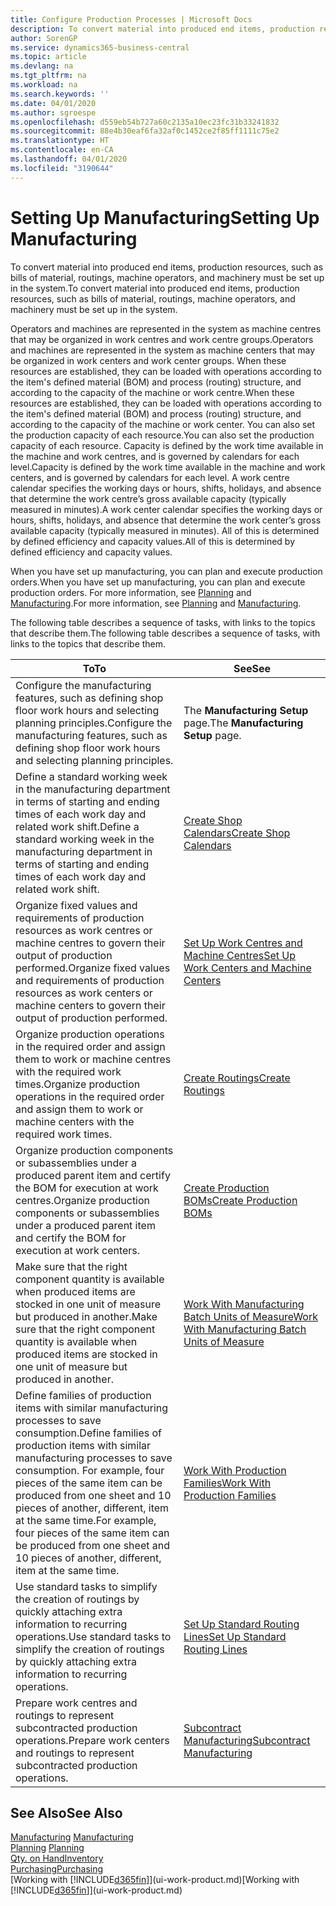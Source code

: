 ```yaml
---
title: Configure Production Processes | Microsoft Docs
description: To convert material into produced end items, production resources, such as bills of material, routings, machine operators, and machinery must be set up in the system.
author: SorenGP
ms.service: dynamics365-business-central
ms.topic: article
ms.devlang: na
ms.tgt_pltfrm: na
ms.workload: na
ms.search.keywords: ''
ms.date: 04/01/2020
ms.author: sgroespe
ms.openlocfilehash: d559eb54b727a60c2135a10ec23fc31b33241832
ms.sourcegitcommit: 88e4b30eaf6fa32af0c1452ce2f85ff1111c75e2
ms.translationtype: HT
ms.contentlocale: en-CA
ms.lasthandoff: 04/01/2020
ms.locfileid: "3190644"
---
```

# <a name="setting-up-manufacturing"></a><span data-ttu-id="d2210-103">Setting Up Manufacturing</span><span class="sxs-lookup"><span data-stu-id="d2210-103">Setting Up Manufacturing</span></span>
<span data-ttu-id="d2210-104">To convert material into produced end items, production resources, such as bills of material, routings, machine operators, and machinery must be set up in the system.</span><span class="sxs-lookup"><span data-stu-id="d2210-104">To convert material into produced end items, production resources, such as bills of material, routings, machine operators, and machinery must be set up in the system.</span></span>

<span data-ttu-id="d2210-105">Operators and machines are represented in the system as machine centres that may be organized in work centres and work centre groups.</span><span class="sxs-lookup"><span data-stu-id="d2210-105">Operators and machines are represented in the system as machine centers that may be organized in work centers and work center groups.</span></span> <span data-ttu-id="d2210-106">When these resources are established, they can be loaded with operations according to the item's defined material (BOM) and process (routing) structure, and according to the capacity of the machine or work centre.</span><span class="sxs-lookup"><span data-stu-id="d2210-106">When these resources are established, they can be loaded with operations according to the item's defined material (BOM) and process (routing) structure, and according to the capacity of the machine or work center.</span></span> <span data-ttu-id="d2210-107">You can also set the production capacity of each resource.</span><span class="sxs-lookup"><span data-stu-id="d2210-107">You can also set the production capacity of each resource.</span></span> <span data-ttu-id="d2210-108">Capacity is defined by the work time available in the machine and work centres, and is governed by calendars for each level.</span><span class="sxs-lookup"><span data-stu-id="d2210-108">Capacity is defined by the work time available in the machine and work centers, and is governed by calendars for each level.</span></span> <span data-ttu-id="d2210-109">A work centre calendar specifies the working days or hours, shifts, holidays, and absence that determine the work centre’s gross available capacity (typically measured in minutes).</span><span class="sxs-lookup"><span data-stu-id="d2210-109">A work center calendar specifies the working days or hours, shifts, holidays, and absence that determine the work center’s gross available capacity (typically measured in minutes).</span></span> <span data-ttu-id="d2210-110">All of this is determined by defined efficiency and capacity values.</span><span class="sxs-lookup"><span data-stu-id="d2210-110">All of this is determined by defined efficiency and capacity values.</span></span>  

<span data-ttu-id="d2210-111">When you have set up manufacturing, you can plan and execute production orders.</span><span class="sxs-lookup"><span data-stu-id="d2210-111">When you have set up manufacturing, you can plan and execute production orders.</span></span> <span data-ttu-id="d2210-112">For more information, see [Planning](production-planning.md) and [Manufacturing](production-manage-manufacturing.md).</span><span class="sxs-lookup"><span data-stu-id="d2210-112">For more information, see [Planning](production-planning.md) and [Manufacturing](production-manage-manufacturing.md).</span></span>  

 <span data-ttu-id="d2210-113">The following table describes a sequence of tasks, with links to the topics that describe them.</span><span class="sxs-lookup"><span data-stu-id="d2210-113">The following table describes a sequence of tasks, with links to the topics that describe them.</span></span>   

|<span data-ttu-id="d2210-114">**To**</span><span class="sxs-lookup"><span data-stu-id="d2210-114">**To**</span></span>|<span data-ttu-id="d2210-115">**See**</span><span class="sxs-lookup"><span data-stu-id="d2210-115">**See**</span></span>|  
|------------|-------------|  
|<span data-ttu-id="d2210-116">Configure the manufacturing features, such as defining shop floor work hours and selecting planning principles.</span><span class="sxs-lookup"><span data-stu-id="d2210-116">Configure the manufacturing features, such as defining shop floor work hours and selecting planning principles.</span></span>|<span data-ttu-id="d2210-117">The **Manufacturing Setup** page.</span><span class="sxs-lookup"><span data-stu-id="d2210-117">The **Manufacturing Setup** page.</span></span>|  
|<span data-ttu-id="d2210-118">Define a standard working week in the manufacturing department in terms of starting and ending times of each work day and related work shift.</span><span class="sxs-lookup"><span data-stu-id="d2210-118">Define a standard working week in the manufacturing department in terms of starting and ending times of each work day and related work shift.</span></span>|[<span data-ttu-id="d2210-119">Create Shop Calendars</span><span class="sxs-lookup"><span data-stu-id="d2210-119">Create Shop Calendars</span></span>](production-how-to-create-work-center-calendars.md)|  
|<span data-ttu-id="d2210-120">Organize fixed values and requirements of production resources as work centres or machine centres to govern their output of production performed.</span><span class="sxs-lookup"><span data-stu-id="d2210-120">Organize fixed values and requirements of production resources as work centers or machine centers to govern their output of production performed.</span></span>|[<span data-ttu-id="d2210-121">Set Up Work Centres and Machine Centres</span><span class="sxs-lookup"><span data-stu-id="d2210-121">Set Up Work Centers and Machine Centers</span></span>](production-how-to-set-up-work-and-machine-centers.md)|
|<span data-ttu-id="d2210-122">Organize production operations in the required order and assign them to work or machine centres with the required work times.</span><span class="sxs-lookup"><span data-stu-id="d2210-122">Organize production operations in the required order and assign them to work or machine centers with the required work times.</span></span>|[<span data-ttu-id="d2210-123">Create Routings</span><span class="sxs-lookup"><span data-stu-id="d2210-123">Create Routings</span></span>](production-how-to-create-routings.md)|
|<span data-ttu-id="d2210-124">Organize production components or subassemblies under a produced parent item and certify the BOM for execution at work centres.</span><span class="sxs-lookup"><span data-stu-id="d2210-124">Organize production components or subassemblies under a produced parent item and certify the BOM for execution at work centers.</span></span>|[<span data-ttu-id="d2210-125">Create Production BOMs</span><span class="sxs-lookup"><span data-stu-id="d2210-125">Create Production BOMs</span></span>](production-how-to-create-production-boms.md)|
|<span data-ttu-id="d2210-126">Make sure that the right component quantity is available when produced items are stocked in one unit of measure but produced in another.</span><span class="sxs-lookup"><span data-stu-id="d2210-126">Make sure that the right component quantity is available when produced items are stocked in one unit of measure but produced in another.</span></span>|[<span data-ttu-id="d2210-127">Work With Manufacturing Batch Units of Measure</span><span class="sxs-lookup"><span data-stu-id="d2210-127">Work With Manufacturing Batch Units of Measure</span></span>](production-how-to-use-the-manufacturing-batch-unit-of-measure.md)|  
|<span data-ttu-id="d2210-128">Define families of production items with similar manufacturing processes to save consumption.</span><span class="sxs-lookup"><span data-stu-id="d2210-128">Define families of production items with similar manufacturing processes to save consumption.</span></span> <span data-ttu-id="d2210-129">For example, four pieces of the same item can be produced from one sheet and 10 pieces of another, different, item at the same time.</span><span class="sxs-lookup"><span data-stu-id="d2210-129">For example, four pieces of the same item can be produced from one sheet and 10 pieces of another, different, item at the same time.</span></span>|[<span data-ttu-id="d2210-130">Work With Production Families</span><span class="sxs-lookup"><span data-stu-id="d2210-130">Work With Production Families</span></span>](production-how-work-family.md)|
|<span data-ttu-id="d2210-131">Use standard tasks to simplify the creation of routings by quickly attaching extra information to recurring operations.</span><span class="sxs-lookup"><span data-stu-id="d2210-131">Use standard tasks to simplify the creation of routings by quickly attaching extra information to recurring operations.</span></span>|[<span data-ttu-id="d2210-132">Set Up Standard Routing Lines</span><span class="sxs-lookup"><span data-stu-id="d2210-132">Set Up Standard Routing Lines</span></span>](production-how-set-up-standard-routing-lines.md)|  
|<span data-ttu-id="d2210-133">Prepare work centres and routings to represent subcontracted production operations.</span><span class="sxs-lookup"><span data-stu-id="d2210-133">Prepare work centers and routings to represent subcontracted production operations.</span></span>|[<span data-ttu-id="d2210-134">Subcontract Manufacturing</span><span class="sxs-lookup"><span data-stu-id="d2210-134">Subcontract Manufacturing</span></span>](production-how-to-subcontract-manufacturing.md)|  

## <a name="see-also"></a><span data-ttu-id="d2210-135">See Also</span><span class="sxs-lookup"><span data-stu-id="d2210-135">See Also</span></span>
<span data-ttu-id="d2210-136">[Manufacturing](production-manage-manufacturing.md)  </span><span class="sxs-lookup"><span data-stu-id="d2210-136">[Manufacturing](production-manage-manufacturing.md)  </span></span>  
<span data-ttu-id="d2210-137">[Planning](production-planning.md) </span><span class="sxs-lookup"><span data-stu-id="d2210-137">[Planning](production-planning.md) </span></span>  
[<span data-ttu-id="d2210-138">Qty. on Hand</span><span class="sxs-lookup"><span data-stu-id="d2210-138">Inventory</span></span>](inventory-manage-inventory.md)  
[<span data-ttu-id="d2210-139">Purchasing</span><span class="sxs-lookup"><span data-stu-id="d2210-139">Purchasing</span></span>](purchasing-manage-purchasing.md)  
<span data-ttu-id="d2210-140">[Working with [!INCLUDE[d365fin](includes/d365fin_md.md)]](ui-work-product.md)</span><span class="sxs-lookup"><span data-stu-id="d2210-140">[Working with [!INCLUDE[d365fin](includes/d365fin_md.md)]](ui-work-product.md)</span></span>

